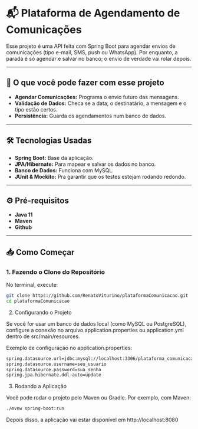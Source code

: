 # 📬 Plataforma de Agendamento de Comunicações

Esse projeto é uma API feita com Spring Boot para agendar envios de comunicações (tipo e-mail, SMS, push ou WhatsApp). Por enquanto, a parada é só agendar e salvar no banco; o envio de verdade vai rolar depois.

---

## 🚀 O que você pode fazer com esse projeto

- **Agendar Comunicações:** Programa o envio futuro das mensagens.
- **Validação de Dados:** Checa se a data, o destinatário, a mensagem e o tipo estão certos.
- **Persistência:** Guarda os agendamentos num banco de dados.

---

## 🛠️ Tecnologias Usadas

- **Spring Boot:** Base da aplicação.
- **JPA/Hibernate:** Para mapear e salvar os dados no banco.
- **Banco de Dados:** Funciona com MySQL.
- **JUnit & Mockito:** Pra garantir que os testes estejam rodando redondo.

---

## ⚙️ Pré-requisitos

- **Java 11** 
- **Maven** 
- **Github**

---

## 📥 Como Começar

### 1. Fazendo o Clone do Repositório

No terminal, execute:

```bash
git clone https://github.com/RenatoViturino/plataformaComunicacao.git
cd plataformaComunicacao
```
2. Configurando o Projeto

Se você for usar um banco de dados local (como MySQL ou PostgreSQL), configure a conexão no arquivo application.properties ou application.yml dentro de src/main/resources.

Exemplo de configuração no application.properties:
```bash
spring.datasource.url=jdbc:mysql://localhost:3306/plataforma_comunicacao
spring.datasource.username=seu_usuario
spring.datasource.password=sua_senha
spring.jpa.hibernate.ddl-auto=update
```
3. Rodando a Aplicação

Você pode rodar o projeto pelo Maven ou Gradle. Por exemplo, com Maven:
```bash
./mvnw spring-boot:run
```
Depois disso, a aplicação vai estar disponível em http://localhost:8080



